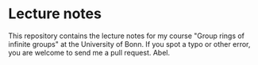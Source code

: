 # Lecture notes

This repository contains the lecture notes for my course "Group rings of infinite groups" at the University of Bonn. If you spot a typo or other error, you are welcome to send me a pull request. Abel.
